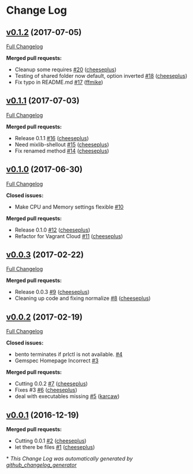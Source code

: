 # Change Log

## [v0.1.2](https://github.com/cheeseplus/bento-ya/tree/v0.1.2) (2017-07-05)
[Full Changelog](https://github.com/cheeseplus/bento-ya/compare/v0.1.1...v0.1.2)

**Merged pull requests:**

- Cleanup some requires [\#20](https://github.com/cheeseplus/bento-ya/pull/20) ([cheeseplus](https://github.com/cheeseplus))
- Testing of shared folder now default, option inverted [\#18](https://github.com/cheeseplus/bento-ya/pull/18) ([cheeseplus](https://github.com/cheeseplus))
- Fix typo in README.md [\#17](https://github.com/cheeseplus/bento-ya/pull/17) ([ffmike](https://github.com/ffmike))

## [v0.1.1](https://github.com/cheeseplus/bento-ya/tree/v0.1.1) (2017-07-03)
[Full Changelog](https://github.com/cheeseplus/bento-ya/compare/v0.1.0...v0.1.1)

**Merged pull requests:**

- Release 0.1.1 [\#16](https://github.com/cheeseplus/bento-ya/pull/16) ([cheeseplus](https://github.com/cheeseplus))
- Need mixlib-shellout [\#15](https://github.com/cheeseplus/bento-ya/pull/15) ([cheeseplus](https://github.com/cheeseplus))
- Fix renamed method [\#14](https://github.com/cheeseplus/bento-ya/pull/14) ([cheeseplus](https://github.com/cheeseplus))

## [v0.1.0](https://github.com/cheeseplus/bento-ya/tree/v0.1.0) (2017-06-30)
[Full Changelog](https://github.com/cheeseplus/bento-ya/compare/v0.0.3...v0.1.0)

**Closed issues:**

- Make CPU and Memory settings flexible [\#10](https://github.com/cheeseplus/bento-ya/issues/10)

**Merged pull requests:**

- Release 0.1.0 [\#12](https://github.com/cheeseplus/bento-ya/pull/12) ([cheeseplus](https://github.com/cheeseplus))
- Refactor for Vagrant Cloud [\#11](https://github.com/cheeseplus/bento-ya/pull/11) ([cheeseplus](https://github.com/cheeseplus))

## [v0.0.3](https://github.com/cheeseplus/bento-ya/tree/v0.0.3) (2017-02-22)
[Full Changelog](https://github.com/cheeseplus/bento-ya/compare/v0.0.2...v0.0.3)

**Merged pull requests:**

- Release 0.0.3 [\#9](https://github.com/cheeseplus/bento-ya/pull/9) ([cheeseplus](https://github.com/cheeseplus))
- Cleaning up code and fixing normalize [\#8](https://github.com/cheeseplus/bento-ya/pull/8) ([cheeseplus](https://github.com/cheeseplus))

## [v0.0.2](https://github.com/cheeseplus/bento-ya/tree/v0.0.2) (2017-02-19)
[Full Changelog](https://github.com/cheeseplus/bento-ya/compare/v0.0.1...v0.0.2)

**Closed issues:**

- bento terminates if prlctl is not available. [\#4](https://github.com/cheeseplus/bento-ya/issues/4)
- Gemspec Homepage Incorrect [\#3](https://github.com/cheeseplus/bento-ya/issues/3)

**Merged pull requests:**

- Cutting 0.0.2 [\#7](https://github.com/cheeseplus/bento-ya/pull/7) ([cheeseplus](https://github.com/cheeseplus))
- Fixes \#3 [\#6](https://github.com/cheeseplus/bento-ya/pull/6) ([cheeseplus](https://github.com/cheeseplus))
- deal with executables missing [\#5](https://github.com/cheeseplus/bento-ya/pull/5) ([karcaw](https://github.com/karcaw))

## [v0.0.1](https://github.com/cheeseplus/bento-ya/tree/v0.0.1) (2016-12-19)
**Merged pull requests:**

- Cutting 0.0.1 [\#2](https://github.com/cheeseplus/bento-ya/pull/2) ([cheeseplus](https://github.com/cheeseplus))
- let there be files [\#1](https://github.com/cheeseplus/bento-ya/pull/1) ([cheeseplus](https://github.com/cheeseplus))



\* *This Change Log was automatically generated by [github_changelog_generator](https://github.com/skywinder/Github-Changelog-Generator)*